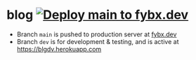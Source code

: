 # blog [![Deploy main to fybx.dev](https://github.com/fybx/blog/actions/workflows/main.yml/badge.svg?branch=main)](https://github.com/fybx/blog/actions/workflows/main.yml)
- Branch `main` is pushed to production server at [fybx.dev](https://fybx.dev)
- Branch `dev` is for development & testing, and is active at https://blgdv.herokuapp.com
